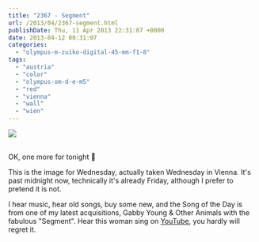 ```yaml
---
title: "2367 - Segment"
url: /2013/04/2367-segment.html
publishDate: Thu, 11 Apr 2013 22:31:07 +0000
date: 2013-04-12 00:31:07
categories: 
  - "olympus-m-zuiko-digital-45-mm-f1-8"
tags: 
  - "austria"
  - "color"
  - "olympus-om-d-e-m5"
  - "red"
  - "vienna"
  - "wall"
  - "wien"
---
```

<div class="container">
<div class="center"><a target="_blank" href="https://d25zfm9zpd7gm5.cloudfront.net/1200x1200/2013/20130410_143228_lr.jpg"><img src="https://d25zfm9zpd7gm5.cloudfront.net/0600x0600/2013/20130410_143228_lr.jpg" /></a></div>
</div>
<br />

OK, one more for tonight 🙂

This is the image for Wednesday, actually taken Wednesday in Vienna. It's past midnight now, technically it's already Friday, although I prefer to pretend it is not.

 I hear music, hear old songs, buy some new, and the Song of the Day is from one of my latest acquisitions, Gabby Young &amp; Other Animals with the fabulous "Segment". Hear this woman sing on <a href="http://www.youtube.com/watch?v=_d1N-4WuNfg" target="_blank">YouTube</a>, you hardly will regret it.
